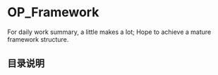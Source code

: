 # OP_Framework
For daily work summary, a little makes a lot; Hope to achieve a mature framework structure.
## 目录说明

